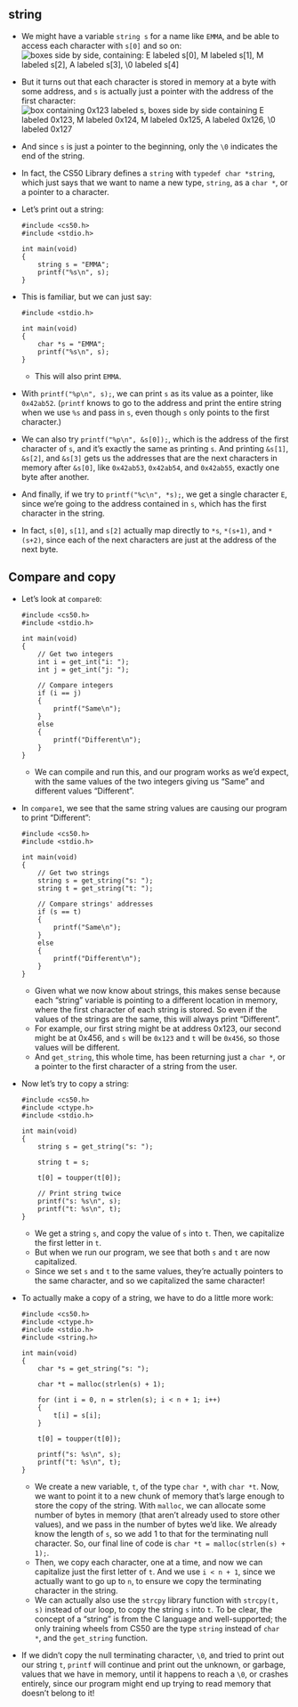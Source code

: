 
string
------

*   We might have a variable `string s` for a name like `EMMA`, and be able to access each character with `s[0]` and so on:  
    ![boxes side by side, containing: E labeled s[0], M labeled s[1], M labeled s[2], A labeled s[3], \0 labeled s[4]](https://cs50.harvard.edu/x/2020/notes/4/s_array.png)
*   But it turns out that each character is stored in memory at a byte with some address, and `s` is actually just a pointer with the address of the first character:  
    ![box containing 0x123 labeled s, boxes side by side containing E labeled 0x123, M labeled 0x124, M labeled 0x125, A labeled 0x126, \0 labeled 0x127](https://cs50.harvard.edu/x/2020/notes/4/s_pointer.png)
*   And since `s` is just a pointer to the beginning, only the `\0` indicates the end of the string.
*   In fact, the CS50 Library defines a `string` with `typedef char *string`, which just says that we want to name a new type, `string`, as a `char *`, or a pointer to a character.
*   Let’s print out a string:
    
        #include <cs50.h>
        #include <stdio.h>
        
        int main(void)
        {
            string s = "EMMA";
            printf("%s\n", s);
        }
        
    
*   This is familiar, but we can just say:
    
        #include <stdio.h>
        
        int main(void)
        {
            char *s = "EMMA";
            printf("%s\n", s);
        }
        
    
    *   This will also print `EMMA`.
*   With `printf("%p\n", s);`, we can print `s` as its value as a pointer, like `0x42ab52`. (`printf` knows to go to the address and print the entire string when we use `%s` and pass in `s`, even though `s` only points to the first character.)
*   We can also try `printf("%p\n", &s[0]);`, which is the address of the first character of `s`, and it’s exactly the same as printing `s`. And printing `&s[1]`, `&s[2]`, and `&s[3]` gets us the addresses that are the next characters in memory after `&s[0]`, like `0x42ab53`, `0x42ab54`, and `0x42ab55`, exactly one byte after another.
*   And finally, if we try to `printf("%c\n", *s);`, we get a single character `E`, since we’re going to the address contained in `s`, which has the first character in the string.
*   In fact, `s[0]`, `s[1]`, and `s[2]` actually map directly to `*s`, `*(s+1)`, and `*(s+2)`, since each of the next characters are just at the address of the next byte.

Compare and copy
----------------

*   Let’s look at `compare0`:
    
        #include <cs50.h>
        #include <stdio.h>
        
        int main(void)
        {
            // Get two integers
            int i = get_int("i: ");
            int j = get_int("j: ");
        
            // Compare integers
            if (i == j)
            {
                printf("Same\n");
            }
            else
            {
                printf("Different\n");
            }
        }
        
    
    *   We can compile and run this, and our program works as we’d expect, with the same values of the two integers giving us “Same” and different values “Different”.
*   In `compare1`, we see that the same string values are causing our program to print “Different”:
    
        #include <cs50.h>
        #include <stdio.h>
        
        int main(void)
        {
            // Get two strings
            string s = get_string("s: ");
            string t = get_string("t: ");
        
            // Compare strings' addresses
            if (s == t)
            {
                printf("Same\n");
            }
            else
            {
                printf("Different\n");
            }
        }
        
    
    *   Given what we now know about strings, this makes sense because each “string” variable is pointing to a different location in memory, where the first character of each string is stored. So even if the values of the strings are the same, this will always print “Different”.
    *   For example, our first string might be at address 0x123, our second might be at 0x456, and `s` will be `0x123` and `t` will be `0x456`, so those values will be different.
    *   And `get_string`, this whole time, has been returning just a `char *`, or a pointer to the first character of a string from the user.
*   Now let’s try to copy a string:
    
        #include <cs50.h>
        #include <ctype.h>
        #include <stdio.h>
        
        int main(void)
        {
            string s = get_string("s: ");
        
            string t = s;
        
            t[0] = toupper(t[0]);
        
            // Print string twice
            printf("s: %s\n", s);
            printf("t: %s\n", t);
        }
        
    
    *   We get a string `s`, and copy the value of `s` into `t`. Then, we capitalize the first letter in `t`.
    *   But when we run our program, we see that both `s` and `t` are now capitalized.
    *   Since we set `s` and `t` to the same values, they’re actually pointers to the same character, and so we capitalized the same character!
*   To actually make a copy of a string, we have to do a little more work:
    
        #include <cs50.h>
        #include <ctype.h>
        #include <stdio.h>
        #include <string.h>
        
        int main(void)
        {
            char *s = get_string("s: ");
        
            char *t = malloc(strlen(s) + 1);
        
            for (int i = 0, n = strlen(s); i < n + 1; i++)
            {
                t[i] = s[i];
            }
        
            t[0] = toupper(t[0]);
        
            printf("s: %s\n", s);
            printf("t: %s\n", t);
        }
        
    
    *   We create a new variable, `t`, of the type `char *`, with `char *t`. Now, we want to point it to a new chunk of memory that’s large enough to store the copy of the string. With `malloc`, we can allocate some number of bytes in memory (that aren’t already used to store other values), and we pass in the number of bytes we’d like. We already know the length of `s`, so we add 1 to that for the terminating null character. So, our final line of code is `char *t = malloc(strlen(s) + 1);`.
    *   Then, we copy each character, one at a time, and now we can capitalize just the first letter of `t`. And we use `i < n + 1`, since we actually want to go up to `n`, to ensure we copy the terminating character in the string.
    *   We can actually also use the `strcpy` library function with `strcpy(t, s)` instead of our loop, to copy the string `s` into `t`. To be clear, the concept of a “string” is from the C language and well-supported; the only training wheels from CS50 are the type `string` instead of `char *`, and the `get_string` function.
*   If we didn’t copy the null terminating character, `\0`, and tried to print out our string `t`, `printf` will continue and print out the unknown, or garbage, values that we have in memory, until it happens to reach a `\0`, or crashes entirely, since our program might end up trying to read memory that doesn’t belong to it!
